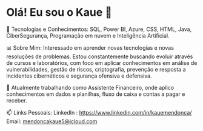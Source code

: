 # Olá! Eu sou o Kaue 👋


🚀 Tecnologias e Conhecimentos:
SQL, Power BI, Azure, CSS, HTML, Java, CiberSegurança, Programação em nuvem e Inteligência Artificial.

📊 Sobre Mim:
Interessado em aprender novas tecnologias e novas resoluções de problemas. Estou constantemente buscando evoluir através de cursos e laboratórios, com foco em aplicar conhecimentos em análise de vulnerabilidades, gestão de riscos, criptografia, prevenção e resposta a incidentes cibernéticos e segurança ofensiva e defensiva.

🎯 Atualmente trabalhando como Assistente Financeiro, onde aplico conhecimentos em dados e planilhas, fluxo de caixa e contas a pagar e receber.

📫 Links Pessoais:
LinkedIn : https://www.linkedin.com/in/kauemendonca/
Email: mendoncakaue5@icloud.com
